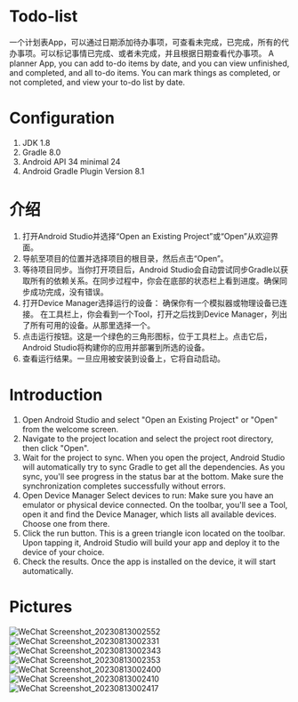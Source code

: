 # Todo-list 
一个计划表App，可以通过日期添加待办事项，可查看未完成，已完成，所有的代办事项。可以标记事情已完成、或者未完成，并且根据日期查看代办事项。 
A planner App, you can add to-do items by date, and you can view unfinished, and completed, and all to-do items. You can mark things as completed, or not completed, and view your to-do list by date.

# Configuration
1. JDK 1.8 
2. Gradle 8.0 
3. Android API 34 minimal 24 
4. Android Gradle Plugin Version 8.1 

# 介绍 
1. 打开Android Studio并选择“Open an Existing Project”或“Open”从欢迎界面。 
2. 导航至项目的位置并选择项目的根目录，然后点击“Open”。 
3. 等待项目同步。当你打开项目后，Android Studio会自动尝试同步Gradle以获取所有的依赖关系。在同步过程中，你会在底部的状态栏上看到进度。确保同步成功完成，没有错误。 
4. 打开Device Manager选择运行的设备： 确保你有一个模拟器或物理设备已连接。 在工具栏上，你会看到一个Tool，打开之后找到Device Manager，列出了所有可用的设备。从那里选择一个。 
5. 点击运行按钮。这是一个绿色的三角形图标，位于工具栏上。点击它后，Android Studio将构建你的应用并部署到所选的设备。 
6. 查看运行结果。一旦应用被安装到设备上，它将自动启动。 

# Introduction 
1. Open Android Studio and select "Open an Existing Project" or "Open" from the welcome screen. 
2. Navigate to the project location and select the project root directory, then click "Open". 
3. Wait for the project to sync. When you open the project, Android Studio will automatically try to sync Gradle to get all the dependencies. As you sync, you'll see progress in the status bar at the bottom. Make sure the synchronization completes successfully without errors.
4. Open Device Manager Select devices to run: Make sure you have an emulator or physical device connected. On the toolbar, you'll see a Tool, open it and find the Device Manager, which lists all available devices. Choose one from there.
5. Click the run button. This is a green triangle icon located on the toolbar. Upon tapping it, Android Studio will build your app and deploy it to the device of your choice.
6. Check the results. Once the app is installed on the device, it will start automatically.

# Pictures
![WeChat Screenshot_20230813002552](https://github.com/djl-win/To-do-list/assets/75836965/d7498b6e-b989-4e7e-819c-1778d74eac11)
![WeChat Screenshot_20230813002331](https://github.com/djl-win/To-do-list/assets/75836965/97d1d56a-feac-4b02-b316-22a969038597)
![WeChat Screenshot_20230813002343](https://github.com/djl-win/To-do-list/assets/75836965/2a360b3d-7a72-4c64-8670-fd67ef6df1cc)
![WeChat Screenshot_20230813002353](https://github.com/djl-win/To-do-list/assets/75836965/6687eca2-2c40-4574-b4d6-eb154f4b35bc)
![WeChat Screenshot_20230813002400](https://github.com/djl-win/To-do-list/assets/75836965/9fddc7ee-7e05-46bc-a02d-2f0e89bde4ed)
![WeChat Screenshot_20230813002410](https://github.com/djl-win/To-do-list/assets/75836965/cec725c9-b55b-43eb-a644-3f559fa1d9d1)
![WeChat Screenshot_20230813002417](https://github.com/djl-win/To-do-list/assets/75836965/ef439b5b-1bc7-449d-bc49-8d81006d8b0b)
